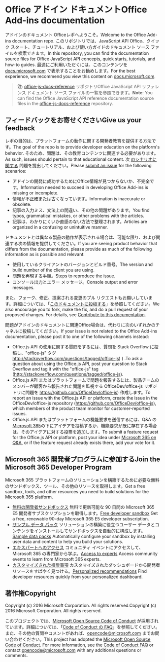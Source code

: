 # <a name="office-add-ins-documentation"></a><span data-ttu-id="b5528-101">Office アドイン ドキュメント</span><span class="sxs-lookup"><span data-stu-id="b5528-101">Office Add-ins documentation</span></span>

<span data-ttu-id="b5528-102">アドインのドキュメント Officeレポへようこそ。</span><span class="sxs-lookup"><span data-stu-id="b5528-102">Welcome to the Office Add-ins documentation repo.</span></span> <span data-ttu-id="b5528-103">このリポジトリでは、JavaScript API Office、クイック スタート、チュートリアル、および使い方ガイドのドキュメント ソース ファイルを検索できます。</span><span class="sxs-lookup"><span data-stu-id="b5528-103">In this repository, you can find the documentation source files for Office JavaScript API concepts, quick starts, tutorials, and how-to guides.</span></span> <span data-ttu-id="b5528-104">最適にご利用いただくには、このコンテンツを [docs.microsoft.com](https://docs.microsoft.com/office/dev/add-ins) で表示することをお勧めします。</span><span class="sxs-lookup"><span data-stu-id="b5528-104">For the best experience, we recommend you view this content on [docs.microsoft.com](https://docs.microsoft.com/office/dev/add-ins).</span></span>

> <span data-ttu-id="b5528-105">**注**: [office-js-docs-reference](https://github.com/OfficeDev/office-js-docs-reference) リポジトリOffice JavaScript API リファレンス ドキュメント ソース ファイルの一覧を参照できます。</span><span class="sxs-lookup"><span data-stu-id="b5528-105">**Note**: You can find the Office JavaScript API reference documentation source files in the [office-js-docs-reference](https://github.com/OfficeDev/office-js-docs-reference) repository.</span></span>

## <a name="give-us-your-feedback"></a><span data-ttu-id="b5528-106">フィードバックをお寄せください</span><span class="sxs-lookup"><span data-stu-id="b5528-106">Give us your feedback</span></span>

<span data-ttu-id="b5528-107">レポの目的は、プラットフォームの動作に関する開発者教育を提供する方法です。</span><span class="sxs-lookup"><span data-stu-id="b5528-107">The goal of the repo is to provide developer education on the platform's behavior.</span></span> <span data-ttu-id="b5528-108">そのため、問題は、その教育コンテンツに関連する必要があります。</span><span class="sxs-lookup"><span data-stu-id="b5528-108">As such, issues should pertain to that educational content.</span></span> <span data-ttu-id="b5528-109">次 [のシナリオに関する](https://github.com/OfficeDev/office-js-docs-pr/issues) 問題を提出してください。</span><span class="sxs-lookup"><span data-stu-id="b5528-109">Please [submit an issue](https://github.com/OfficeDev/office-js-docs-pr/issues) for the following scenarios:</span></span>

- <span data-ttu-id="b5528-110">アドインの開発に成功するためにOffice情報が見つからないか、不完全です。</span><span class="sxs-lookup"><span data-stu-id="b5528-110">Information needed to succeed in developing Office Add-ins is missing or incomplete.</span></span>
- <span data-ttu-id="b5528-111">情報が不正確または古くなっています。</span><span class="sxs-lookup"><span data-stu-id="b5528-111">Information is inaccurate or obsolete.</span></span>
- <span data-ttu-id="b5528-112">記事の入力ミス、文法上の間違い、その他の問題があります。</span><span class="sxs-lookup"><span data-stu-id="b5528-112">You find typos, grammatical mistakes, or other problems with the articles.</span></span>
- <span data-ttu-id="b5528-113">記事は、わかりにくいか直感のない方法で整理されます。</span><span class="sxs-lookup"><span data-stu-id="b5528-113">Articles are organized in a confusing or unintuitive manner.</span></span>

<span data-ttu-id="b5528-114">ドキュメントとは異なる製品の動作が表示される場合は、可能な限り、および関連する次の情報を提供してください。</span><span class="sxs-lookup"><span data-stu-id="b5528-114">If you are seeing product behavior that differs from the documentation, please provide as much of the following information as is possible and relevant:</span></span>

- <span data-ttu-id="b5528-115">使用しているクライアントのバージョンとビルド番号。</span><span class="sxs-lookup"><span data-stu-id="b5528-115">The version and build number of the client you are using.</span></span>
- <span data-ttu-id="b5528-116">問題を再現する手順。</span><span class="sxs-lookup"><span data-stu-id="b5528-116">Steps to reproduce the issue.</span></span>
- <span data-ttu-id="b5528-117">コンソール出力とエラー メッセージ。</span><span class="sxs-lookup"><span data-stu-id="b5528-117">Console output and error messages.</span></span>

<span data-ttu-id="b5528-p103">また、フォーク、修正、提案される変更のプル リクエストもお願いしています。詳細については、「[このドキュメントに投稿する](Contributing.md)」を参照してください。</span><span class="sxs-lookup"><span data-stu-id="b5528-p103">We also encourage you to fork, make the fix, and do a pull request of your proposed changes. For details, see [Contribute to this documentation](Contributing.md).</span></span>

<span data-ttu-id="b5528-120">問題がアドインのドキュメントに関連Office場合は、代わりに次のいずれかのチャネルに投稿してください。</span><span class="sxs-lookup"><span data-stu-id="b5528-120">If your issue is not related to the Office Add-ins documentation, please post it to one of the following channels instead:</span></span>

- <span data-ttu-id="b5528-121">Office.js API の使用に関する質問をするには、質問を Stack Overflow に投稿し、"office-js" タグ http://stackoverflow.com/questions/tagged/office-js) ( .</span><span class="sxs-lookup"><span data-stu-id="b5528-121">To ask a question about using the Office.js API, post your question to Stack Overflow and tag it with the "office-js" tag (http://stackoverflow.com/questions/tagged/office-js).</span></span>
- <span data-ttu-id="b5528-122">Office.js API またはプラットフォームで問題を報告するには、製品チームのメンバーが顧客から報告された問題を監視する OfficeDev/office-js リポジトリに問題を https://github.com/OfficeDev/office-js) 作成します。</span><span class="sxs-lookup"><span data-stu-id="b5528-122">To report an issue with the Office.js API or platform, create the issue in the OfficeDev/office-js repository (https://github.com/OfficeDev/office-js), which members of the product team monitor for customer-reported issues.</span></span>
- <span data-ttu-id="b5528-123">Office.js API またはプラットフォームの機能要求を送信するには、Q&A の [Microsoft 365](https://docs.microsoft.com/answers/products/m365)の下にアイデアを投稿するか、機能要求が既に存在する場合は、そのアイデアに対する投票を追加します。</span><span class="sxs-lookup"><span data-stu-id="b5528-123">To submit a feature request for the Office.js API or platform, post your idea under [Microsoft 365 on Q&A](https://docs.microsoft.com/answers/products/m365), or if the feature request already exists there, add your vote for it.</span></span>

## <a name="join-the-microsoft-365-developer-program"></a><span data-ttu-id="b5528-124">Microsoft 365 開発者プログラムに参加する</span><span class="sxs-lookup"><span data-stu-id="b5528-124">Join the Microsoft 365 Developer Program</span></span>

<span data-ttu-id="b5528-125">Microsoft 365 プラットフォームのソリューションを構築するために必要な無料のサンドボックス、ツール、その他のリソースを取得します。</span><span class="sxs-lookup"><span data-stu-id="b5528-125">Get a free sandbox, tools, and other resources you need to build solutions for the Microsoft 365 platform.</span></span>

- <span data-ttu-id="b5528-126">[無料の開発者サンドボックス](https://developer.microsoft.com/microsoft-365/dev-program#Subscription) 無料で更新可能な 90 日間の Microsoft 365 E5 開発者サブスクリプションを取得します。</span><span class="sxs-lookup"><span data-stu-id="b5528-126">[Free developer sandbox](https://developer.microsoft.com/microsoft-365/dev-program#Subscription) Get a free, renewable 90-day Microsoft 365 E5 developer subscription.</span></span>
- <span data-ttu-id="b5528-127">[サンプル データ パック](https://developer.microsoft.com/microsoft-365/dev-program#Sample) ソリューションの構築に役立つユーザー データとコンテンツをインストールしてサンドボックスを自動的に構成します。</span><span class="sxs-lookup"><span data-stu-id="b5528-127">[Sample data packs](https://developer.microsoft.com/microsoft-365/dev-program#Sample) Automatically configure your sandbox by installing user data and content to help you build your solutions.</span></span>
- <span data-ttu-id="b5528-128">[エキスパートへのアクセス](https://developer.microsoft.com/microsoft-365/dev-program#Experts) コミュニティ イベントにアクセスして、Microsoft 365 の専門家から学ぶ。</span><span class="sxs-lookup"><span data-stu-id="b5528-128">[Access to experts](https://developer.microsoft.com/microsoft-365/dev-program#Experts) Access community events to learn from Microsoft 365 experts.</span></span>
- <span data-ttu-id="b5528-129">[カスタマイズされた推奨事項](https://developer.microsoft.com/microsoft-365/dev-program#Recommendations) カスタマイズされたダッシュボードから開発者リソースをすばやく見つける。</span><span class="sxs-lookup"><span data-stu-id="b5528-129">[Personalized recommendations](https://developer.microsoft.com/microsoft-365/dev-program#Recommendations) Find developer resources quickly from your personalized dashboard.</span></span>


## <a name="copyright"></a><span data-ttu-id="b5528-130">著作権</span><span class="sxs-lookup"><span data-stu-id="b5528-130">Copyright</span></span>

<span data-ttu-id="b5528-p104">Copyright (c) 2016 Microsoft Corporation. All rights reserved.</span><span class="sxs-lookup"><span data-stu-id="b5528-p104">Copyright (c) 2016 Microsoft Corporation. All rights reserved.</span></span>


<span data-ttu-id="b5528-p105">このプロジェクトでは、[Microsoft Open Source Code of Conduct](https://opensource.microsoft.com/codeofconduct/) が採用されています。詳細については、「[Code of Conduct の FAQ](https://opensource.microsoft.com/codeofconduct/faq/)」を参照してください。また、その他の質問やコメントがあれば、[opencode@microsoft.com](mailto:opencode@microsoft.com) までお問い合わせください。</span><span class="sxs-lookup"><span data-stu-id="b5528-p105">This project has adopted the [Microsoft Open Source Code of Conduct](https://opensource.microsoft.com/codeofconduct/). For more information, see the [Code of Conduct FAQ](https://opensource.microsoft.com/codeofconduct/faq/) or contact [opencode@microsoft.com](mailto:opencode@microsoft.com) with any additional questions or comments.</span></span>
